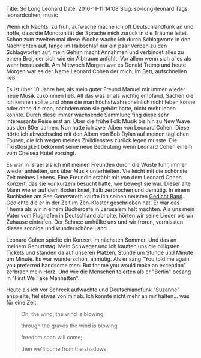 Title: So Long Leonard
Date: 2016-11-11 14:08
Slug: so-long-leonard
Tags: leonardcohen, music

Wenn ich Nachts, zu früh, aufwache mache ich oft Deutschlandfunk an und hoffe, dass die Monotonität der Sprache mich zurück in die Träume leitet. Schon zum zweiten mal diese Woche wache ich durch Schlagworte in den Nachrichten auf, fange im Halbschlaf nur ein paar Verben zu den Schlagworten auf, mein Gehirn macht Annahmen und verbindet alles zu einem Brei, der sich wie ein Albtraum anfühlt. Vor allem wenn sich alles als wahr herausstellt. Am Mittwoch Morgen war es Donald Trump und heute Morgen war es der Name Leonard Cohen der mich, im Bett, aufschnellen ließ.

Es ist über 10 Jahre her, als mein guter Freund Manuel mir immer wieder neue Musik zukommen ließ. All das was er als wichtig empfand, Sachen die ich kennen sollte und ohne die man höchstwahrscheinlich nicht leben könne oder ohne die man, nachdem man sie gehört hatte, nicht mehr leben konnte. Durch diese immer wachsende Sammlung fing diese sehr interessante Reise erst an. Über die frühe Folk Musik bis hin zu New Wave aus den 80er Jahren. Nun hatte ich zwei Alben von Leonard Cohen. Diese hörte ich abwechselnd mit den Alben von Bob Dylan auf meinen täglichen Touren, die ich wegen meines Zivildienstes zurück legen musste. Die Trostlosigkeit bekommt seine neue Bedeutung wenn Leonard Cohen einem vom Chelsea Hotel vorsingt.

Es war in Israel als ich mit meinen Freunden durch die Wüste fuhr, immer wieder anhielten, uns über Musik unterhielten. Vielleicht mit die schönste Zeit meines Lebens. Eine Freundin erzählt mir von dem Leonard Cohen Konzert, das sie vor kurzem besucht hatte, wie bewegt sie war. Dieser alte Mann wie er auf dem Boden kniet, halb zerbrochen und demütig. In einem Buchladen am See Genezareth kaufte ich seinen neusten [Gedicht Band](https://en.wikipedia.org/wiki/Book_of_Longing). Gedichte die er in der Zeit im Zen-Kloster geschrieben hat. Er war das Thema als wir in einem Büchercafe in Jerusalem halt machten. Als uns mein Vater vom Flughafen in Deutschland abholte, hörten wir seine Lieder bis wir Zuhause eintrafen. Der Schnee umhüllte uns und wir froren, vermissten dieses sonnige und wunderschöne Land.

Leonard Cohen spielte ein Konzert im nächsten Sommer. Und das an meinem Geburtstag. Mein Schwager und ich kauften uns die billigsten Tickets und standen da auf unseren Plätzen, Stunde um Stunde und Minute um Minute. Es war wunderschön, anmutig. Als er sang "You told me again you preferred handsome men. But for me you would make an exception" zerbrach mein Herz. Und wie die Menschen feierten als er "Berlin" besang in "First We Take Manhatten".

Heute als ich vor Schreck aufwachte und Deutschlandfunk "Suzanne" anspielte, fiel etwas von mir ab. Ich konnte nicht mehr an mir halten... was für eine Zeit.

> Oh, the wind, the wind is blowing,
>
> through the graves the wind is blowing,
>
> freedom soon will come;
>
> then we'll come from the shadows.
